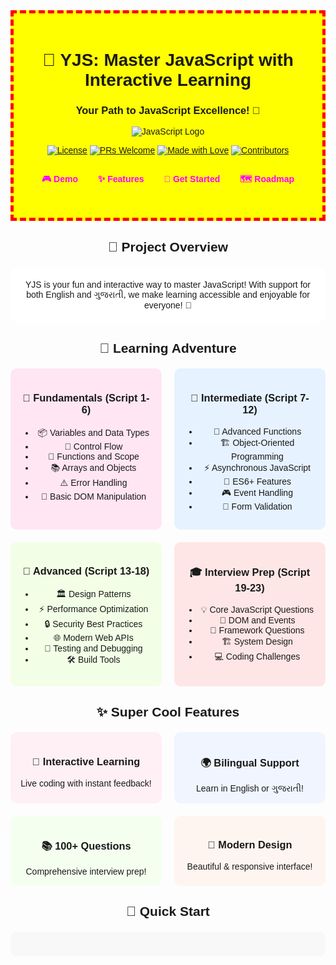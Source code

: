 <div align="center" style="font-family: 'Comic Sans MS', cursive, sans-serif;">

<div style="background-color: #ffff00; padding: 20px; border: 5px dashed #ff0000;">
  
  # 🚀 YJS: Master JavaScript with Interactive Learning
  ### Your Path to JavaScript Excellence! 🌟

  ![JavaScript Logo](https://upload.wikimedia.org/wikipedia/commons/6/6a/JavaScript-logo.png)

  [![License](https://img.shields.io/badge/license-MIT-ff69b4.svg?style=for-the-badge)](LICENSE)
  [![PRs Welcome](https://img.shields.io/badge/PRs-welcome-32cd32.svg?style=for-the-badge)](CONTRIBUTING.md)
  [![Made with Love](https://img.shields.io/badge/Made%20with-❤️-ff4500.svg?style=for-the-badge)](https://github.com/yourusername/JSWithYash)
  [![Contributors](https://img.shields.io/badge/all_contributors-1-ffa500.svg?style=for-the-badge)](CONTRIBUTORS.md)

  <div style="margin: 2em 0;">
    <a href="#demo" style="text-decoration: none; color: #ff00ff; font-weight: bold; margin: 0 1em;">🎮 Demo</a>
    <a href="#features" style="text-decoration: none; color: #ff00ff; font-weight: bold; margin: 0 1em;">✨ Features</a>
    <a href="#getting-started" style="text-decoration: none; color: #ff00ff; font-weight: bold; margin: 0 1em;">🚀 Get Started</a>
    <a href="#roadmap" style="text-decoration: none; color: #ff00ff; font-weight: bold; margin: 0 1em;">🗺️ Roadmap</a>
  </div>
</div>

## 🌈 Project Overview

<div style="background-color: #fff; padding: 20px; border-radius: 10px; margin: 20px 0;">
YJS is your fun and interactive way to master JavaScript! With support for both English and ગુજરાતી, we make learning accessible and enjoyable for everyone! 🎈
</div>

## 🎯 Learning Adventure

<div style="display: grid; grid-template-columns: repeat(2, 1fr); gap: 20px; margin: 20px 0;">

<div style="background-color: #ffe6f2; padding: 15px; border-radius: 10px;">
  <h3>🌱 Fundamentals (Script 1-6)</h3>
  
  - 📦 Variables and Data Types
  - 🔄 Control Flow
  - 🎯 Functions and Scope
  - 📚 Arrays and Objects
  - ⚠️ Error Handling
  - 🎨 Basic DOM Manipulation
</div>

<div style="background-color: #e6f2ff; padding: 15px; border-radius: 10px;">
  <h3>🚀 Intermediate (Script 7-12)</h3>
  
  - 🎯 Advanced Functions
  - 🏗️ Object-Oriented Programming
  - ⚡ Asynchronous JavaScript
  - 🌟 ES6+ Features
  - 🎮 Event Handling
  - 📝 Form Validation
</div>

<div style="background-color: #f2ffe6; padding: 15px; border-radius: 10px;">
  <h3>💫 Advanced (Script 13-18)</h3>
  
  - 🏛️ Design Patterns
  - ⚡ Performance Optimization
  - 🔒 Security Best Practices
  - 🌐 Modern Web APIs
  - 🧪 Testing and Debugging
  - 🛠️ Build Tools
</div>

<div style="background-color: #ffe6e6; padding: 15px; border-radius: 10px;">
  <h3>🎓 Interview Prep (Script 19-23)</h3>
  
  - 💡 Core JavaScript Questions
  - 🎯 DOM and Events
  - 🚀 Framework Questions
  - 🏗️ System Design
  - 💻 Coding Challenges
</div>

</div>

## ✨ Super Cool Features

<div style="display: grid; grid-template-columns: repeat(2, 1fr); gap: 20px; margin: 20px 0;">

<div style="background-color: #fff0f5; padding: 15px; border-radius: 10px; text-align: center;">
  <h3>🌈 Interactive Learning</h3>
  Live coding with instant feedback!
</div>

<div style="background-color: #f0f5ff; padding: 15px; border-radius: 10px; text-align: center;">
  <h3>🌍 Bilingual Support</h3>
  Learn in English or ગુજરાતી!
</div>

<div style="background-color: #f5fff0; padding: 15px; border-radius: 10px; text-align: center;">
  <h3>📚 100+ Questions</h3>
  Comprehensive interview prep!
</div>

<div style="background-color: #fff5f0; padding: 15px; border-radius: 10px; text-align: center;">
  <h3>🎨 Modern Design</h3>
  Beautiful & responsive interface!
</div>

</div>

## 🚀 Quick Start

<div style="background-color: #f8f8f8; padding: 20px; border-radius: 10px; margin: 20px 0;">

</div>
